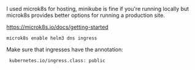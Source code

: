 I used microk8s for hosting, minikube is fine if you're running locally but microk8s provides better options for running a production site.

https://microk8s.io/docs/getting-started

```
microk8s enable helm3 dns ingress
```

Make sure that ingresses have the annotation:
```
 kubernetes.io/ingress.class: public 
```
